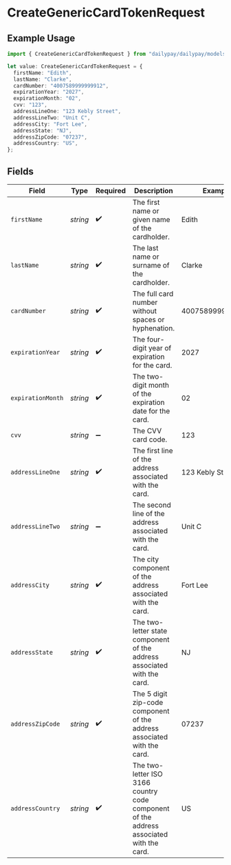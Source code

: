# CreateGenericCardTokenRequest

## Example Usage

```typescript
import { CreateGenericCardTokenRequest } from "dailypay/dailypay/models/operations";

let value: CreateGenericCardTokenRequest = {
  firstName: "Edith",
  lastName: "Clarke",
  cardNumber: "4007589999999912",
  expirationYear: "2027",
  expirationMonth: "02",
  cvv: "123",
  addressLineOne: "123 Kebly Street",
  addressLineTwo: "Unit C",
  addressCity: "Fort Lee",
  addressState: "NJ",
  addressZipCode: "07237",
  addressCountry: "US",
};
```

## Fields

| Field                                                                                   | Type                                                                                    | Required                                                                                | Description                                                                             | Example                                                                                 |
| --------------------------------------------------------------------------------------- | --------------------------------------------------------------------------------------- | --------------------------------------------------------------------------------------- | --------------------------------------------------------------------------------------- | --------------------------------------------------------------------------------------- |
| `firstName`                                                                             | *string*                                                                                | :heavy_check_mark:                                                                      | The first name or given name of the cardholder.                                         | Edith                                                                                   |
| `lastName`                                                                              | *string*                                                                                | :heavy_check_mark:                                                                      | The last name or surname of the cardholder.                                             | Clarke                                                                                  |
| `cardNumber`                                                                            | *string*                                                                                | :heavy_check_mark:                                                                      | The full card number without spaces or hyphenation.                                     | 4007589999999912                                                                        |
| `expirationYear`                                                                        | *string*                                                                                | :heavy_check_mark:                                                                      | The four-digit year of expiration for the card.                                         | 2027                                                                                    |
| `expirationMonth`                                                                       | *string*                                                                                | :heavy_check_mark:                                                                      | The two-digit month of the expiration date for the card.                                | 02                                                                                      |
| `cvv`                                                                                   | *string*                                                                                | :heavy_minus_sign:                                                                      | The CVV card code.                                                                      | 123                                                                                     |
| `addressLineOne`                                                                        | *string*                                                                                | :heavy_check_mark:                                                                      | The first line of the address associated with the card.                                 | 123 Kebly Street                                                                        |
| `addressLineTwo`                                                                        | *string*                                                                                | :heavy_minus_sign:                                                                      | The second line of the address associated with the card.                                | Unit C                                                                                  |
| `addressCity`                                                                           | *string*                                                                                | :heavy_check_mark:                                                                      | The city component of the address associated with the card.                             | Fort Lee                                                                                |
| `addressState`                                                                          | *string*                                                                                | :heavy_check_mark:                                                                      | The two-letter state component of the address associated with the card.                 | NJ                                                                                      |
| `addressZipCode`                                                                        | *string*                                                                                | :heavy_check_mark:                                                                      | The 5 digit zip-code component of the address associated with the card.                 | 07237                                                                                   |
| `addressCountry`                                                                        | *string*                                                                                | :heavy_check_mark:                                                                      | The two-letter ISO 3166 country code component of the address associated with the card. | US                                                                                      |